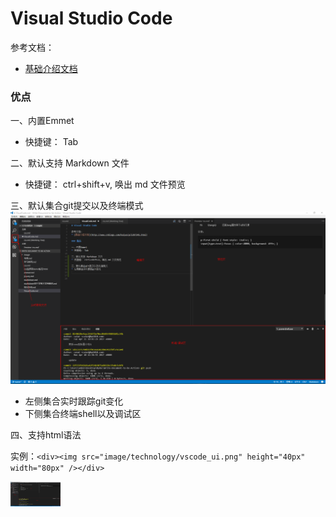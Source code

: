 # Visual Studio Code

参考文档：
* [基础介绍文档](http://www.cnblogs.com/kaiye/p/5397345.html)

### 优点

一、内置Emmet
* 快捷键： Tab

二、默认支持 Markdown 文件
* 快捷键： ctrl+shift+v, 唤出 md 文件预览

三、默认集合git提交以及终端模式
![Alt](image/technology/vscode_ui.png)
* 左侧集合实时跟踪git变化
* 下侧集合终端shell以及调试区

四、支持html语法

实例：`<div><img src="image/technology/vscode_ui.png" height="40px" width="80px" /></div>`
    <div><img src="image/technology/vscode_ui.png" height="40px" width="80px" /></div>

